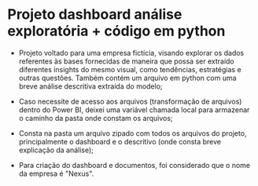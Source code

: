 # Projeto dashboard análise exploratória + código em python

- Projeto voltado para uma empresa fictícia, visando explorar os dados referentes às bases fornecidas de maneira que possa ser extraído diferentes insights do mesmo visual, como tendências, estratégias e outras questões. Também contém um arquivo em python com uma breve análise descritiva extraída do modelo;

- Caso necessite de acesso aos arquivos (transformação de arquivos) dentro do Power BI, deixei uma variável chamada local para armazenar o caminho da pasta onde constam os arquivos;

- Consta na pasta um arquivo zipado com todos os arquivos do projeto, principalmente o dashboard e o descritivo (onde consta breve explicação da análise);

- Para criação do dashboard e documentos, foi considerado que o nome da empresa é "Nexus".

